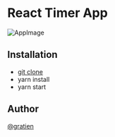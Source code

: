 # React Timer App

![AppImage](https://uploads.codesandbox.io/uploads/user/82884dc9-8211-4a49-9bb2-0fe637ad2e6f/obBG-Screenshot+from+2021-07-03+21-07-57.png)

## Installation

- [git clone](https://github.com/itsgracian/react-timer-app)
- yarn install
- yarn start

## Author

[@gratien](https://github.com/itsgracian)
